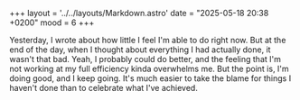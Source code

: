 +++
layout = '../../layouts/Markdown.astro'
date = "2025-05-18 20:38 +0200"
mood = 6
+++

Yesterday, I wrote about how little I feel I'm able to do right now. But at the end of the day, when I thought about everything I had actually done, it wasn't that bad. Yeah, I probably could do better, and the feeling that I'm not working at my full efficiency kinda overwhelms me. But the point is, I'm doing good, and I keep going. It's much easier to take the blame for things I haven't done than to celebrate what I've achieved.